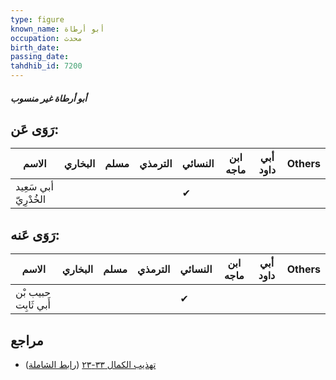 ```yaml
---
type: figure
known_name: أبو أرطاة
occupation: محدث
birth_date:
passing_date:
tahdhib_id: 7200
---
```

##### أبو أرطاة غير منسوب

## رَوَى عَن:
| الاسم                 | البخاري | مسلم | الترمذي | النسائي | ابن ماجه | أبي داود | Others |
| --------------------- | ------- | ---- | ------- | ------- | -------- | -------- | ------ |
| أبي سَعِيد الخُدْرِيّ |         |      |         | ✔       |          |          |        |
## رَوَى عَنه:
| الاسم                | البخاري | مسلم | الترمذي | النسائي | ابن ماجه | أبي داود | Others |
| -------------------- | ------- | ---- | ------- | ------- | -------- | -------- | ------ |
| حبيب بْن أَبي ثَابِت |         |      |         | ✔       |          |          |        |
## مراجع
- [تهذيب الكمال ٣٣-٢٣](obsidian://open?vault=Tahdhib-al-Kamal&file=Figures/٧٢٠٠-أبو%20أرطاة%20غير%20منسوب) ([رابط الشاملة](https://shamela.ws/book/3722/17694))